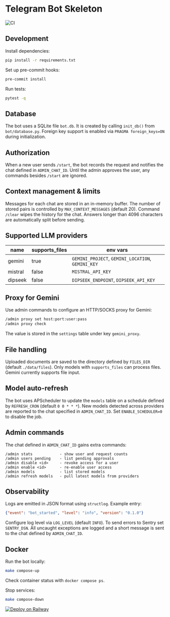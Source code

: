 # Telegram Bot Skeleton

![CI](https://github.com/username/repo/actions/workflows/ci.yml/badge.svg)

## Development

Install dependencies:

```bash
pip install -r requirements.txt
```

Set up pre-commit hooks:

```bash
pre-commit install
```

Run tests:

```bash
pytest -q
```

## Database

The bot uses a SQLite file `bot.db`. It is created by calling `init_db()` from
`bot/database.py`. Foreign key support is enabled via
`PRAGMA foreign_keys=ON` during initialization.

## Authorization

When a new user sends `/start`, the bot records the request and notifies the chat defined in `ADMIN_CHAT_ID`. Until the admin approves the user, any commands besides `/start` are ignored.

## Context management & limits

Messages for each chat are stored in an in-memory buffer. The number of stored pairs is controlled by `MAX_CONTEXT_MESSAGES` (default 20). Command `/clear` wipes the history for the chat. Answers longer than 4096 characters are automatically split before sending.

## Supported LLM providers

| name    | supports_files | env vars                             |
|---------|---------------|--------------------------------------|
| gemini  | true          | `GEMINI_PROJECT`, `GEMINI_LOCATION`, `GEMINI_KEY` |
| mistral | false         | `MISTRAL_API_KEY`                    |
| dipseek | false         | `DIPSEEK_ENDPOINT`, `DIPSEEK_API_KEY` |

## Proxy for Gemini

Use admin commands to configure an HTTP/SOCKS proxy for Gemini:

```bash
/admin proxy set host:port:user:pass
/admin proxy check
```

The value is stored in the `settings` table under key `gemini_proxy`.

## File handling

Uploaded documents are saved to the directory defined by `FILES_DIR` (default
`./data/files`). Only models with ``supports_files`` can process files. Gemini
currently supports file input.

## Model auto-refresh

The bot uses APScheduler to update the `models` table on a schedule defined by
`REFRESH_CRON` (default `0 0 * * *`). New models detected across providers are
reported to the chat specified in `ADMIN_CHAT_ID`. Set `ENABLE_SCHEDULER=0` to
disable the job.

## Admin commands

The chat defined in `ADMIN_CHAT_ID` gains extra commands:

```
/admin stats            - show user and request counts
/admin users pending    - list pending approvals
/admin disable <id>     - revoke access for a user
/admin enable <id>      - re-enable user access
/admin models           - list stored models
/admin refresh models   - pull latest models from providers
```

## Observability

Logs are emitted in JSON format using `structlog`. Example entry:

```json
{"event": "bot_started", "level": "info", "version": "0.1.0"}
```

Configure log level via `LOG_LEVEL` (default `INFO`). To send errors to Sentry
set `SENTRY_DSN`. All uncaught exceptions are logged and a short message is sent
to the chat defined by `ADMIN_CHAT_ID`.

## Docker

Run the bot locally:

```bash
make compose-up
```

Check container status with `docker compose ps`.

Stop services:

```bash
make compose-down
```

[![Deploy on Railway](https://railway.app/button.svg)](https://railway.app/new)
